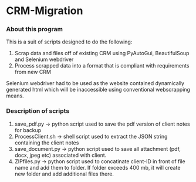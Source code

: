 # CRM-Migration

### About this program
This is a suit of scripts designed to do the following:

1. Scrap data and files off of existing CRM using PyAutoGui, BeautifulSoup and Selenium webdriver
1. Process scrapped data into a format that is compliant with requirements from new CRM

Selenium webdriver had to be used as the website contained dynamically generated html which will be inaccessible using conventional webscrapping means.

### Description of scripts

1. save_pdf.py -> python script used to save the pdf version of client notes for backup
1. ProcessClient.sh -> shell script used to extract the JSON string containing the client notes
1. save_document.py -> python script used to save all attachment (pdf, docx, jpeg etc) associated with client. 
1. ZIPfiles.py -> python script used to concatinate client-ID in front of file name and add them to folder. If folder exceeds 400 mb, it will create new folder and add additional files there.
